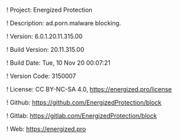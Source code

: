 ! Project: Energized Protection

! Description: ad.porn.malware blocking.

! Version: 6.0.1.20.11.315.00

! Build Version: 20.11.315.00

! Build Date: Tue, 10 Nov 20 00:07:21

! Version Code: 3150007

! License: CC BY-NC-SA 4.0, https://energized.pro/license

! Github: https://github.com/EnergizedProtection/block

! Gitlab: https://gitlab.com/EnergizedProtection/block


! Web: https://energized.pro
